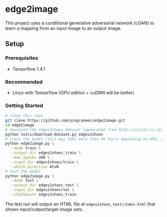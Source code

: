 # edge2image
This project uses a conditional generative adversarial network (cGAN) to learn a mapping from an input image to an output image.

## Setup

### Prerequisites
- Tensorflow 1.4.1

### Recommended
- Linux with Tensorflow (GPU edition + cuDNN will be better)

### Getting Started

```sh
# clone this repo
git clone https://github.com/yingcanwei/edge2image.git
cd edge2image
# download the edges2shoes dataset (generated from http://vision.cs.utexas.edu/projects/finegrained/utzap50k/)
python tools/download-dataset.py edges2shoes
# train the model (this may take more than 48 hours depending on GPU, on CPU you will be waiting for a bit)
python edge2image.py \
  --mode train \
  --output_dir edges2shoes_train \
  --max_epochs 200 \
  --input_dir edges2shoes/train \
  --which_direction AtoB
# test the model
python edge2image.py \
  --mode test \
  --output_dir edges2shoes_test \
  --input_dir edges2shoes/val \
  --checkpoint edges2shoes_train
```

The test run will output an HTML file at `edges2shoes_test/index.html` that shows input/output/target image sets.



